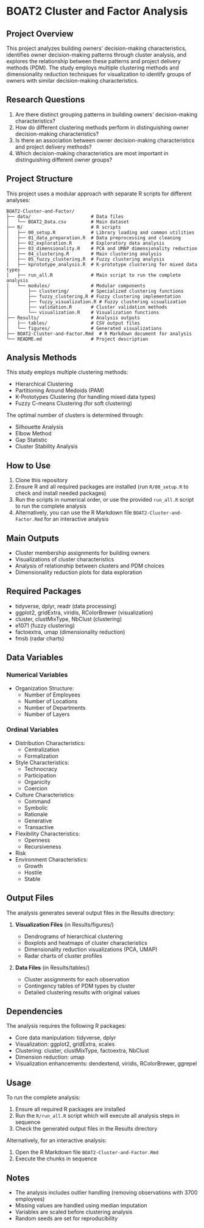 # BOAT2 Cluster and Factor Analysis

## Project Overview

This project analyzes building owners' decision-making characteristics, identifies owner decision-making patterns through cluster analysis, and explores the relationship between these patterns and project delivery methods (PDM). The study employs multiple clustering methods and dimensionality reduction techniques for visualization to identify groups of owners with similar decision-making characteristics.

## Research Questions

1. Are there distinct grouping patterns in building owners' decision-making characteristics?
2. How do different clustering methods perform in distinguishing owner decision-making characteristics?
3. Is there an association between owner decision-making characteristics and project delivery methods?
4. Which decision-making characteristics are most important in distinguishing different owner groups?

## Project Structure

This project uses a modular approach with separate R scripts for different analyses:

```
BOAT2-Cluster-and-Factor/
├── data/                      # Data files
│   └── BOAT2_Data.csv         # Main dataset
├── R/                         # R scripts
│   ├── 00_setup.R             # Library loading and common utilities
│   ├── 01_data_preparation.R  # Data preprocessing and cleaning
│   ├── 02_exploration.R       # Exploratory data analysis
│   ├── 03_dimensionality.R    # PCA and UMAP dimensionality reduction
│   ├── 04_clustering.R        # Main clustering analysis
│   ├── 05_fuzzy_clustering.R  # Fuzzy clustering analysis
│   ├── kprototype_analysis.R  # K-prototype clustering for mixed data types
│   ├── run_all.R              # Main script to run the complete analysis
│   └── modules/               # Modular components
│       ├── clustering/        # Specialized clustering functions
│       ├── fuzzy_clustering.R # Fuzzy clustering implementation
│       ├── fuzzy_visualization.R # Fuzzy clustering visualization
│       ├── validation.R       # Cluster validation methods
│       └── visualization.R    # Visualization functions
├── Results/                   # Analysis outputs
│   ├── tables/                # CSV output files
│   └── figures/               # Generated visualizations
├── BOAT2-Cluster-and-Factor.Rmd  # R Markdown document for analysis
└── README.md                  # Project description
```

## Analysis Methods

This study employs multiple clustering methods:
- Hierarchical Clustering
- Partitioning Around Medoids (PAM)
- K-Prototypes Clustering (for handling mixed data types)
- Fuzzy C-means Clustering (for soft clustering)

The optimal number of clusters is determined through:
- Silhouette Analysis
- Elbow Method
- Gap Statistic
- Cluster Stability Analysis

## How to Use

1. Clone this repository
2. Ensure R and all required packages are installed (run `R/00_setup.R` to check and install needed packages)
3. Run the scripts in numerical order, or use the provided `run_all.R` script to run the complete analysis
4. Alternatively, you can use the R Markdown file `BOAT2-Cluster-and-Factor.Rmd` for an interactive analysis

## Main Outputs

- Cluster membership assignments for building owners
- Visualizations of cluster characteristics
- Analysis of relationship between clusters and PDM choices
- Dimensionality reduction plots for data exploration

## Required Packages

- tidyverse, dplyr, readr (data processing)
- ggplot2, gridExtra, viridis, RColorBrewer (visualization)
- cluster, clustMixType, NbClust (clustering)
- e1071 (fuzzy clustering)
- factoextra, umap (dimensionality reduction)
- fmsb (radar charts)

## Data Variables

### Numerical Variables
- Organization Structure:
  - Number of Employees
  - Number of Locations
  - Number of Departments
  - Number of Layers

### Ordinal Variables
- Distribution Characteristics:
  - Centralization
  - Formalization
- Style Characteristics:
  - Technocracy
  - Participation
  - Organicity
  - Coercion
- Culture Characteristics:
  - Command
  - Symbolic
  - Rationale
  - Generative
  - Transactive
- Flexibility Characteristics:
  - Openness
  - Recursiveness
- Risk
- Environment Characteristics:
  - Growth
  - Hostile
  - Stable

## Output Files

The analysis generates several output files in the Results directory:

1. **Visualization Files** (in Results/figures/)
   - Dendrograms of hierarchical clustering
   - Boxplots and heatmaps of cluster characteristics
   - Dimensionality reduction visualizations (PCA, UMAP)
   - Radar charts of cluster profiles

2. **Data Files** (in Results/tables/)
   - Cluster assignments for each observation
   - Contingency tables of PDM types by cluster
   - Detailed clustering results with original values

## Dependencies

The analysis requires the following R packages:
- Core data manipulation: tidyverse, dplyr
- Visualization: ggplot2, gridExtra, scales
- Clustering: cluster, clustMixType, factoextra, NbClust
- Dimension reduction: umap
- Visualization enhancements: dendextend, viridis, RColorBrewer, ggrepel

## Usage

To run the complete analysis:
1. Ensure all required R packages are installed
2. Run the `R/run_all.R` script which will execute all analysis steps in sequence
3. Check the generated output files in the Results directory

Alternatively, for an interactive analysis:
1. Open the R Markdown file `BOAT2-Cluster-and-Factor.Rmd`
2. Execute the chunks in sequence

## Notes

- The analysis includes outlier handling (removing observations with 3700 employees)
- Missing values are handled using median imputation
- Variables are scaled before clustering analysis
- Random seeds are set for reproducibility 